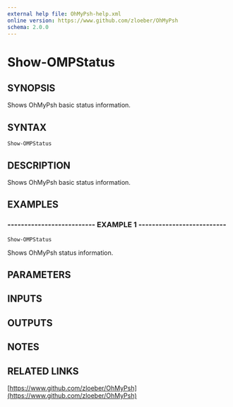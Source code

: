 ```yaml
---
external help file: OhMyPsh-help.xml
online version: https://www.github.com/zloeber/OhMyPsh
schema: 2.0.0
---
```


# Show-OMPStatus

## SYNOPSIS
Shows OhMyPsh basic status information.

## SYNTAX

```
Show-OMPStatus
```

## DESCRIPTION
Shows OhMyPsh basic status information.

## EXAMPLES

### -------------------------- EXAMPLE 1 --------------------------
```
Show-OMPStatus
```

Shows OhMyPsh status information.

## PARAMETERS

## INPUTS

## OUTPUTS

## NOTES

## RELATED LINKS

[https://www.github.com/zloeber/OhMyPsh](https://www.github.com/zloeber/OhMyPsh)

